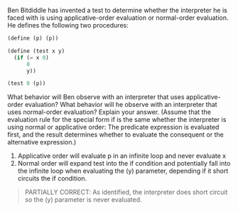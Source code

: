 Ben Bitdiddle has invented a test to determine whether the interpreter he is faced with is 
using applicative-order evaluation or normal-order evaluation. He defines the following two procedures:

```lisp
(define (p) (p))

(define (test x y) 
  (if (= x 0) 
      0 
      y))

(test 0 (p))
```

What behavior will Ben observe with an interpreter that uses applicative-order evaluation? 
What behavior will he observe with an interpreter that uses normal-order evaluation? 
Explain your answer. (Assume that the evaluation rule for the special form if is the 
same whether the interpreter is using normal or applicative order: The predicate expression is 
evaluated first, and the result determines whether to evaluate the consequent or the alternative expression.)

1. Applicative order will evaluate p in an infinite loop and never evaluate x
2. Normal order will expand test into the if condition and potentially fall into the infinite loop when evaluating the
(y) parameter, depending if it short circuits the if condition.

> PARTIALLY CORRECT: As identified, the interpreter does short circuit so the (y) parameter is never evaluated.